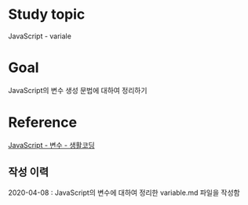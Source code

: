 # Study topic
  
JavaScript - variale  
  
# Goal
  
JavaScript의 변수 생성 문법에 대하여 정리하기  
  
# Reference
  
<a href = "https://opentutorials.org/course/3332/21034" target = "_blank">JavaScript - 변수 - 생활코딩</a>  
  
## 작성 이력
  
2020-04-08 : JavaScript의 변수에 대하여 정리한 variable.md 파일을 작성함
